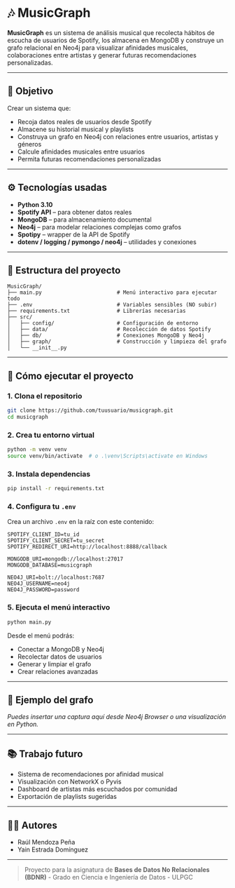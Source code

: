 # 🎶 MusicGraph

**MusicGraph** es un sistema de análisis musical que recolecta hábitos de escucha de usuarios de Spotify, los almacena en MongoDB y construye un grafo relacional en Neo4j para visualizar afinidades musicales, colaboraciones entre artistas y generar futuras recomendaciones personalizadas.

---

## 🧠 Objetivo

Crear un sistema que:
- Recoja datos reales de usuarios desde Spotify
- Almacene su historial musical y playlists
- Construya un grafo en Neo4j con relaciones entre usuarios, artistas y géneros
- Calcule afinidades musicales entre usuarios
- Permita futuras recomendaciones personalizadas

---

## ⚙️ Tecnologías usadas

- **Python 3.10**
- **Spotify API** – para obtener datos reales
- **MongoDB** – para almacenamiento documental
- **Neo4j** – para modelar relaciones complejas como grafos
- **Spotipy** – wrapper de la API de Spotify
- **dotenv / logging / pymongo / neo4j** – utilidades y conexiones

---

## 📂 Estructura del proyecto

```
MusicGraph/
├── main.py                        # Menú interactivo para ejecutar todo
├── .env                           # Variables sensibles (NO subir)
├── requirements.txt               # Librerías necesarias
├── src/
│   ├── config/                    # Configuración de entorno
│   ├── data/                      # Recolección de datos Spotify
│   ├── db/                        # Conexiones MongoDB y Neo4j
│   ├── graph/                     # Construcción y limpieza del grafo
│   └── __init__.py
```

---

## 🚀 Cómo ejecutar el proyecto

### 1. Clona el repositorio

```bash
git clone https://github.com/tuusuario/musicgraph.git
cd musicgraph
```

### 2. Crea tu entorno virtual

```bash
python -m venv venv
source venv/bin/activate  # o .\venv\Scripts\activate en Windows
```

### 3. Instala dependencias

```bash
pip install -r requirements.txt
```

### 4. Configura tu `.env`

Crea un archivo `.env` en la raíz con este contenido:

```
SPOTIFY_CLIENT_ID=tu_id
SPOTIFY_CLIENT_SECRET=tu_secret
SPOTIFY_REDIRECT_URI=http://localhost:8888/callback

MONGODB_URI=mongodb://localhost:27017
MONGODB_DATABASE=musicgraph

NEO4J_URI=bolt://localhost:7687
NEO4J_USERNAME=neo4j
NEO4J_PASSWORD=password
```

### 5. Ejecuta el menú interactivo

```bash
python main.py
```

Desde el menú podrás:
- Conectar a MongoDB y Neo4j
- Recolectar datos de usuarios
- Generar y limpiar el grafo
- Crear relaciones avanzadas

---

## 📸 Ejemplo del grafo

*Puedes insertar una captura aquí desde Neo4j Browser o una visualización en Python.*

---

## 📚 Trabajo futuro

- Sistema de recomendaciones por afinidad musical
- Visualización con NetworkX o Pyvis
- Dashboard de artistas más escuchados por comunidad
- Exportación de playlists sugeridas

---

## 👨‍💻 Autores

- Raúl Mendoza Peña
- Yain Estrada Domínguez

---

> Proyecto para la asignatura de **Bases de Datos No Relacionales (BDNR)** - Grado en Ciencia e Ingeniería de Datos - ULPGC
